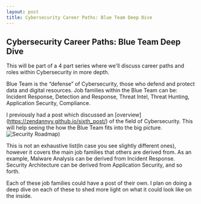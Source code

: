 ```yaml
---
layout: post
title: Cybersecurity Career Paths: Blue Team Deep Dive
---
```


## Cybersecurity Career Paths: Blue Team Deep Dive

This will be part of a 4 part series where we'll discuss career paths and roles within Cybersecurity in more depth. 

Blue Team is the “defense” of Cybersecurity, those who defend and protect data and digital resources.  Job families within the Blue Team can be: Incident Response, Detection and Response, Threat Intel, Threat Hunting, Application Security, Compliance.

I previously had a post which discussed an [overview] (https://zendannyy.github.io/sixth_post/) of the field of Cybersecurity. This will help seeing the how the Blue Team fits into the big picture. 
![Security Roadmap](/images/images/Security_Roadmap.png))
<br>

This is not an exhaustive list(In case you see slightly different ones), however it covers the main job families that others are derived from. As an example, Malware Analysis can be derived from Incident Response. Security Architecture can be derived from Application Security, and so forth.

Each of these job families could have a post of their own. I plan on doing a deep dive on each of these to shed more light on what it could look like on the inside.